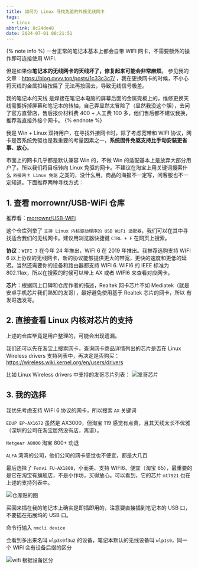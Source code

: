 ```yaml
---
title: 如何为 Linux 寻找免驱的外接无线网卡
tags:
  - Linux
abbrlink: 8c24de48
date: 2024-07-01 00:21:51
---
```


{% note info %}
一台正常的笔记本基本上都会自带 WIFI 网卡，不需要额外的操作即可连接使用 WIFI. 

但是如果你**笔记本的无线网卡的天线坏了，修复起来可能会非常麻烦**。
参见我的文章：https://blog.ovvv.top/posts/1c33c3c7/ ，我在更换网卡的时候，不小心将天线的金属扣给按扁了 无法再按回去，导致无线信号极差。

我的笔记本的天线 是焊接在笔记本电脑的屏幕后面的金属壳板上的，维修更换天线需要拆掉屏幕和笔记本的转轴，自己弄显然太冒险了（显然我没这个胆），去问了官方直营店，售后报价材料费 400 + 人工费 100 多，他们售后都不建议我换，推荐我直接外接个网卡。
{% endnote %}

我是 Win + Linux 双持用户，在寻找外接网卡时，除了考虑宽带和 WIFI 协议，网卡是否系统免驱也是我重要的考量因素之一，**系统固件免驱支持比手动安装更省事、放心**。

市面上的网卡几乎都是默认兼容 Win 的，不做 Win 的适配基本上是放弃大部分用户了。所以我们将目标转向 Linux 免驱的网卡。不建议在淘宝上用关键词搜索什么 `外接网卡 Linux 免驱` 之类的，没什么用，商品的海报不一定写，问客服也不一定知道。下面推荐两种寻找方式：

## 1. 查看 morrownr/USB-WiFi 仓库

推荐看：[morrownr/USB-WiFi](https://github.com/morrownr/USB-WiFi/blob/main/home/USB_WiFi_Adapters_that_are_supported_with_Linux_in-kernel_drivers.md)

这个仓库列举了 `支持 Linux 内核驱动程序的 USB WiFi 适配器`，我们可以在其中寻找适合我们的无线网卡。建议用浏览器快捷键 `CTRL + F` 在网页上搜索。

**协议**：`WIFI 7` 在今年 24 年推出，WIFI 6 在 2019 年推出。我推荐选购支持 WIFI 6 以上协议的无线网卡，新的协议能够提供更大的带宽，更快的速度和更低的延迟。当然还需要你的设备和路由器都支持 WIFI 6. 
WIFI6 的 IEEE 标准为 802.11ax，所以在搜索的时候可以带上 AX 或者 WIFI6 来查看对应网卡。

**芯片**：根据网上口碑和仓库作者的描述，Realtek 网卡芯片不如 Mediatek（就是安卓手机芯片我们熟知的发哥），最好避免使用基于 Realtek 芯片的网卡，所以 有发哥选发哥。

## 2. 直接查看 Linux 内核对芯片的支持

上述的仓库毕竟是用户整理的，可能会出现遗漏。

我们还可以先在淘宝上搜索网卡，查询网卡商品详情列出的芯片是否在 Linux Wireless drivers 支持列表中，再决定是否购买：https://wireless.wiki.kernel.org/en/users/drivers

比如 Linux Wireless drivers 中支持的发哥芯片列表：
![发哥芯片](https://pica.zhimg.com/80/v2-0abcbc913a3aa0a6a8a228208401ffbe_1440w.webp)

## 3. 我的选择

我优先考虑支持 WIFI 6 协议的网卡，所以搜索 `AX` 关键词

`EDUP EP-AX1672` 虽然是 AX3000，但淘宝 119 感觉有点贵，且其天线太长不优雅（深圳的公司在淘宝居然没有店，离谱）。

`Netgear A8000` 淘宝 800+ 劝退

`ALFA` 湾湾的公司，他们公司的网卡感觉也不便宜，都是大几百

最后选择了 `Fenvi FU-AX1800`，小而美、支持 WIFI6、便宜（淘宝 65），最重要的是它在淘宝有旗舰店，不是小作坊，买得放心。可以看到，它的芯片 `mt7921` 也在上述的支持列表中。

![仓库贴的图](https://picx.zhimg.com/80/v2-ea16261fb0b08d34e893b293b053687a_1440w.webp)

买回来插在我的笔记本上确实是即插即用的，注意要直接插到笔记本的 USB 口，不要插在拓展坞的 USB 口。

命令行输入 `nmcli device`

会看到多出来名叫 `wlp3s0f3u2` 的设备，笔记本默认的无线设备叫 `wlp1s0`，同一个 WIFI 会有设备后缀的区分

![wifi 根据设备区分](https://picx.zhimg.com/80/v2-b94fc9eb9d14797f918587eda0c1ab04_1440w.png)
